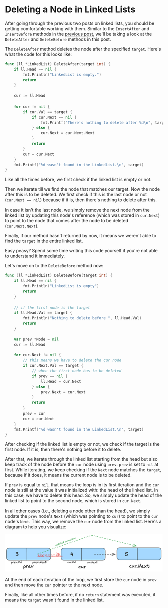 # Deleting a Node in Linked Lists

After going through the previous two posts on linked lists, you should be getting comfortable working with them. Similar to the `InsertAfter` and `InsertBefore` methods in the [previous post](./linked-lists-insert.md), we'll be taking a look at the `DeleteAfter` and `DeleteBefore` methods in this post.

The `DeleteAfter` method deletes the node after the specified `target`. Here's what the code for this looks like:

```go
func (ll *LinkedList) DeleteAfter(target int) {
	if ll.Head == nil {
		fmt.Println("LinkedList is empty.")
		return
	}

	cur := ll.Head

	for cur != nil {
		if cur.Val == target {
			if cur.Next == nil {
				fmt.Printf("There's nothing to delete after %d\n", target)
			} else {
				cur.Next = cur.Next.Next
			}
			return
		}
		cur = cur.Next
	}
	fmt.Printf("%d wasn't found in the LinkedList.\n", target)
}
```

Like all the times before, we first check if the linked list is empty or not.

Then we iterate till we find the node that matches our target. Now the node after this is to be deleted. We first check if this is the last node or not (`cur.Next == nil`) because if it is, then there's nothing to delete after this.

In case it isn't the last node, we simply remove the next node from the linked list by updating this node's reference (which was stored in `cur.Next`) to point to the node that comes after the node to be deleted (`cur.Next.Next`).

Finally, if our method hasn't returned by now, it means we weren't able to find the `target` in the entire linked list.

Easy peasy? Spend some time writing this code yourself if you're not able to understand it immediately.

Let's move on to the `DeleteBefore` method now:

```go
func (ll *LinkedList) DeleteBefore(target int) {
	if ll.Head == nil {
		fmt.Println("LinkedList is empty")
		return
	}

	// if the first node is the target
	if ll.Head.Val == target {
		fmt.Println("Nothing to delete before ", ll.Head.Val)
		return
	}

	var prev *Node = nil
	cur := ll.Head

	for cur.Next != nil {
		// this means we have to delete the cur node
		if cur.Next.Val == target {
			// when the first node has to be deleted
			if prev == nil {
				ll.Head = cur.Next
			} else {
				prev.Next = cur.Next
			}
			return
		}
		prev = cur
		cur = cur.Next
	}
	fmt.Printf("%d wasn't found in the LinkedList.\n", target)
}
```

After checking if the linked list is empty or not, we check if the target is the first node. If it is, then there's nothing before it to delete.

After that, we iterate through the linked list starting from the head but also keep track of the node before the `cur` node using `prev`. `prev` is set to `nil` at first. While iterating, we keep checking if the `Next` node matches the `target`, because if it does, it means the current node is to be deleted.

If `prev` is equal to `nil`, that means the loop is in its first iteration and the `cur` node is still at the value it was initialized with: the head of the linked list. In this case, we have to delete this head. So, we simply update the head of the linked list to point to the second node, which is stored in `cur.Next`.

In all other cases (i.e., deleting a node other than the head), we simply update the `prev` node's `Next` (which was pointing to `cur`) to point to the `cur` node's `Next`. This way, we remove the `cur` node from the linked list. Here's a diagram to help you visualize:

![deleting a node before a target in linked lists](deleteBeforeLinkedList.png)

At the end of each iteration of the loop, we first store the `cur` node in `prev` and then move the `cur` pointer to the next node.

Finally, like all other times before, if no `return` statement was executed, it means the `target` wasn't found in the linked list.